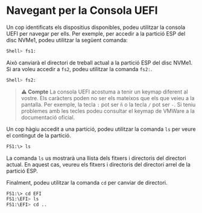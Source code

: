 # Navegant per la Consola UEFI

Un cop identificats els dispositius disponibles, podeu utilitzar la consola UEFI per navegar per ells. Per exemple, per accedir a la partició ESP del disc NVMe1, podeu utilitzar la següent comanda:

```bash
Shell> fs1:
```

Això canviarà el directori de treball actual a la partició ESP del disc NVMe1. Si ara voleu accedir a `fs2`, podeu utilitzar la comanda `fs2:`.

```bash
Shell> fs2:
```

> **⚠️ Compte**
> La consola UEFI acostuma a tenir un keymap diferent al vostre. Els caràcters poden no ser els mateixos que els que veieu a la pantalla. Per exemple, la tecla `:` pot ser `ñ` o la tecla `/` pot ser `-`. Si teniu problemes amb les tecles podeu consultar el keymap de VMWare a la documentació oficial.

Un cop hàgiu accedit a una partició, podeu utilitzar la comanda `ls` per veure el contingut de la partició.

```bash
FS1:\> ls
```

La comanda `ls` us mostrarà una llista dels fitxers i directoris del directori actual. En aquest cas, veureu els fitxers i directoris del directori arrel de la partició ESP.

Finalment, podeu utilitzar la comanda `cd` per canviar de directori.

```bash
FS1:\> cd EFI
FS1:\EFI> ls
FS1:\EFI> cd ..
```

